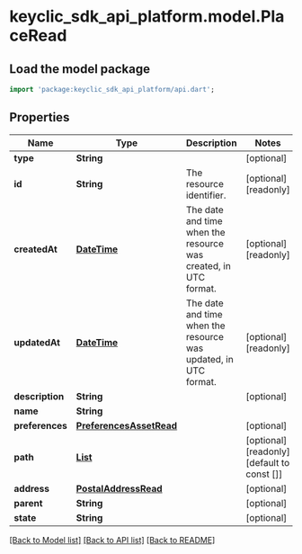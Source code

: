 # keyclic_sdk_api_platform.model.PlaceRead

## Load the model package
```dart
import 'package:keyclic_sdk_api_platform/api.dart';
```

## Properties
Name | Type | Description | Notes
------------ | ------------- | ------------- | -------------
**type** | **String** |  | [optional] 
**id** | **String** | The resource identifier. | [optional] [readonly] 
**createdAt** | [**DateTime**](DateTime.md) | The date and time when the resource was created, in UTC format. | [optional] [readonly] 
**updatedAt** | [**DateTime**](DateTime.md) | The date and time when the resource was updated, in UTC format. | [optional] [readonly] 
**description** | **String** |  | [optional] 
**name** | **String** |  | 
**preferences** | [**PreferencesAssetRead**](PreferencesAssetRead.md) |  | [optional] 
**path** | [**List<NodeRead>**](NodeRead.md) |  | [optional] [readonly] [default to const []]
**address** | [**PostalAddressRead**](PostalAddressRead.md) |  | [optional] 
**parent** | **String** |  | [optional] 
**state** | **String** |  | [optional] 

[[Back to Model list]](../README.md#documentation-for-models) [[Back to API list]](../README.md#documentation-for-api-endpoints) [[Back to README]](../README.md)


